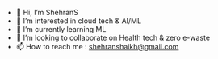 - 👋 Hi, I’m ShehranS
- 👀 I’m interested in cloud tech & AI/ML
- 🌱 I’m currently learning ML
- 💞️ I’m looking to collaborate on Health tech & zero e-waste
- 📫 How to reach me : shehranshaikh@gmail.com

<!---
ShehranS/ShehranS is a ✨ special ✨ repository because its `README.md` (this file) appears on your GitHub profile.
You can click the Preview link to take a look at your changes.
--->
